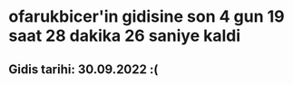 # ofarukbicer'in gidisine son 4 gun 19 saat 28 dakika 26 saniye kaldi

## Gidis tarihi: 30.09.2022 :(